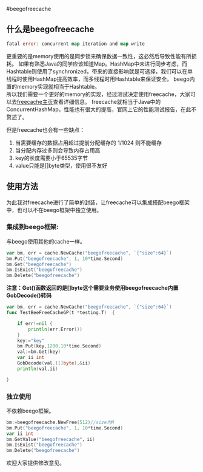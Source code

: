 #beegofreecache
## 什么是beegofreecache
```go
fatal error: concurrent map iteration and map write
```
更重要的是memory使用的是同步锁来确保数据一致性，这必然后导致性能有所损耗。
如果有熟悉Java的同学应该知道Map。HashMap中未进行同步考虑，而Hashtable则使用了synchronized，带来的直接影响就是可选择，我们可以在单线程时使用HashMap提高效率，而多线程时用Hashtable来保证安全。
beego内置的memory实现就相当于Hashtable。  
所以我们需要一个更好的memory的实现，经过测试决定使用freecache，大家可以去[freecache主页](https://github.com/coocood/freecache)查看详细信息。
freecache就相当于Java中的ConcurrentHashMap，性能也有很大的提高，官网上它的性能测试报告，在此不赘述了。  

但是freecache也会有一些缺点：
1. 当需要缓存的数据占用超过提前分配缓存的 1/1024 则不能缓存
2. 当分配内存过多则会导致内存占用高
3. key的长度需要小于65535字节
3. value只能是[]byte类型，使用很不友好
## 使用方法
为此我对freecache进行了简单的封装，让freecache可以集成搭配beego框架中，也可以不在beego框架中独立使用。  
### 集成到beego框架:
与beego使用其他的cache一样。
```go
var bm, err = cache.NewCache("beegofreecache", `{"size":64}`)
bm.Put("beegofreecache", 1, 10*time.Second)
bm.Get("beegofreecache")
bm.IsExist("beegofreecache")
bm.Delete("beegofreecache")
```
**注意：Get()函数返回的是[]byte这个需要业务使用beegofreecache内置GobDecode()转码**
```go
var bm, err = cache.NewCache("beegofreecache", `{"size":64}`)
func TestBeeFreeCacheGP(t *testing.T)  {

    if err!=nil {
        println(err.Error())
    }
    key:="key"
    bm.Put(key,1200,10*time.Second)
    val:=bm.Get(key)
    var ii int
    GobDecode(val.([]byte),&ii)
    println(val,ii)

}
```
### 独立使用
不依赖beego框架。  
```go
bm:=beegofreecache.NewFree(512)//size为M
bm.Put("beegofreecache", 1, 10*time.Second)
var ii int
bm.GetValue("beegofreecache"，ii)
bm.IsExist("beegofreecache")
bm.Delete("beegofreecache")
```  
欢迎大家提供修改意见。